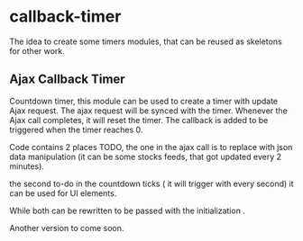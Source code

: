 callback-timer
==============

The idea to create some timers modules, that can be reused as skeletons for other work.

Ajax Callback Timer 
-------------------
Countdown timer, this module can be used to create a timer with update Ajax request. 
The ajax request will be synced with the timer. Whenever the Ajax call completes, it will reset the timer. The callback is added to be triggered when the timer reaches 0.

Code contains 2 places TODO, the one in the ajax call is to replace with json data manipulation (it can be some stocks feeds, that got updated every 2 minutes).

the second to-do in the countdown ticks ( it will trigger with every second) it can be used for UI elements.

While both can be rewritten to be passed with the initialization . 

Another version to come soon.


